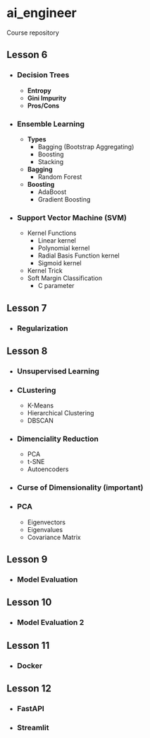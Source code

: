 # ai_engineer
Course repository

## **Lesson 6**
* ### Decision Trees
  * **Entropy**
  * **Gini Impurity**
  * **Pros/Cons**
* ### Ensemble Learning
  * **Types**
    * Bagging (Bootstrap Aggregating)
    * Boosting
    * Stacking
  * **Bagging**
    * Random Forest
  * **Boosting**
    * AdaBoost
    * Gradient Boosting
* ### Support Vector Machine (SVM)
  * Kernel Functions
    * Linear kernel
    * Polynomial kernel
    * Radial Basis Function kernel
    * Sigmoid kernel  
  * Kernel Trick
  * Soft Margin Classification
    * C parameter
 
## **Lesson 7**
* ### Regularization

## **Lesson 8**
* ### Unsupervised Learning
* ### CLustering
  * K-Means
  * Hierarchical Clustering
  * DBSCAN
* ### Dimenciality Reduction
  * PCA
  * t-SNE
  * Autoencoders
* ### Curse of Dimensionality (important)
* ### PCA
  * Eigenvectors
  * Eigenvalues
  * Covariance Matrix
 
## **Lesson 9**
* ### Model Evaluation

## **Lesson 10**
* ### Model Evaluation 2

## **Lesson 11**
* ### Docker

## **Lesson 12**
* ### FastAPI
* ### Streamlit
